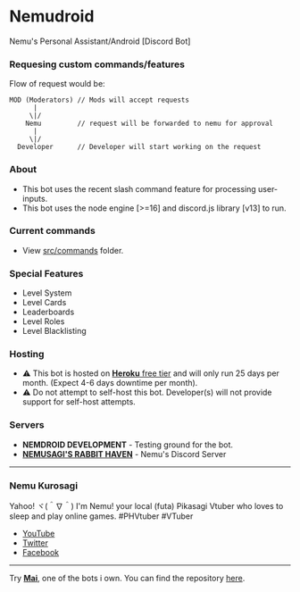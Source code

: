 # Nemudroid
Nemu's Personal Assistant/Android
[Discord Bot]

### Requesing custom commands/features
Flow of request would be:
```
MOD (Moderators) // Mods will accept requests
      |
     \|/
    Nemu         // request will be forwarded to nemu for approval
      |
     \|/
  Developer      // Developer will start working on the request
```

### About
- This bot uses the recent slash command feature for processing user-inputs.
- This bot uses the node engine [>=16] and discord.js library [v13] to run.

### Current commands
- View [src/commands](https://github.com/maisans-maid/nemudroid/tree/master/commands) folder.

### Special Features
- Level System
 - Level Cards
 - Leaderboards
 - Level Roles
 - Level Blacklisting

### Hosting
- ⚠️ This bot is hosted on [**Heroku** free tier](https://herokuapp.com) and will only run 25 days per month. (Expect 4-6 days downtime per month).
- ⚠️ Do not attempt to self-host this bot. Developer(s) will not provide support for self-host attempts.

### Servers
- **NEMDROID DEVELOPMENT**      - Testing ground for the bot.
- [**NEMUSAGI'S RABBIT HAVEN**](https://discord.gg/GCzEpb9wmf) - Nemu's Discord Server

---

### Nemu Kurosagi
Yahoo! ヾ(＾∇＾) I'm Nemu! your local (futa) Pikasagi Vtuber who loves to sleep and play online games. #PHVtuber #VTuber
- [YouTube](https://www.youtube.com/c/NemusagiCh)
- [Twitter](https://twitter.com/nemusagii)
- [Facebook](https://www.facebook.com/nemurinnn)

---
Try [**Mai**](https://top.gg/bot/702074452317307061), one of the bots i own. You can find the repository [here](https://github.com/maisans-maid/mai).
